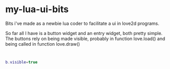 # my-lua-ui-bits
Bits i've made as a newbie lua coder to facilitate a ui in love2d programs.

So far all I have is a button widget and an entry widget, both pretty simple.
The buttons rely on being made visible, probably in function love.load()
and being called in function love.draw()

```lua


b.visible=true


```
